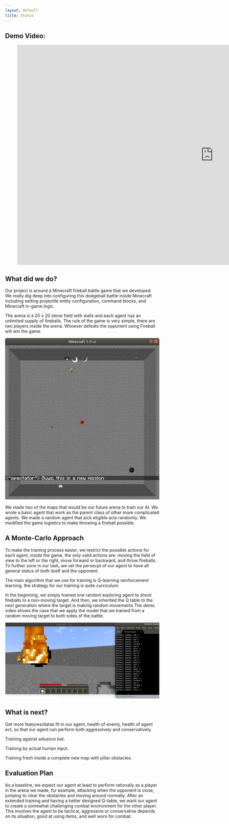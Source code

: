 ```yaml
---
layout: default
title: Status
---
```


## Demo Video:




<!-- blank line -->
<figure class="video_container">
  <iframe width="1280" height="720" src="https://www.youtube.com/embed/UMcZHYxZHTo" frameborder="0" allowfullscreen="true"> </iframe>
</figure>
<!-- blank line -->
  
## What did we do?
Our project is around a Minecraft fireball battle game that we developed. We really dig deep into configuring this dodgeball battle inside Minecraft including setting projectile entity configuration, command blocks, and Minecraft in-game logic.

The arena is a 20 x 20 stone field with walls and each agent has an unlimited supply of fireballs. The rule of the game is very simple, there are two players inside the arena. Whoever defeats the opponent using Fireball will win the game.

![Arena](Arena.png)

We made two of the maps that would be our future arena to train our AI.
We wrote a basic agent that work as the parent class of other more complicated agents.
We made a random agent that pick eligible acts randomly.
We modified the game logistics to make throwing a fireball possible.

## A Monte-Carlo Approach
To make the training process easier, we restrict the possible actions for each agent, inside the game, the only valid actions are: moving the field of view to the left or the right, move forward or backward, and throw fireballs. To further zone in our task, we set the persecpt of our agent to have all general status of both itself and the opponent. 

The main algorithm that we use for training is Q-learning reinforcement learning. the strategy for our training is quite curriculum: 

In the beginning, we simply trained one random exploring agent to shoot fireballs to a non-moving target. And then, we inherited the Q table to the next generation where the target is making random movements The demo video shows the case that we apply the model that we trained from a random moving target to both sides of the battle. 

![Moves](Moves.png)


## What is next?
Get more features/datas fit in our agent, health of enemy, health of agent ect, so that our agent can perform both aggressively and conservatively.

Training against advance bot.

Training by actual human input.

Training fresh inside a complete new map with pillar obstacles.


## Evaluation Plan
As a baseline, we expect our agent at least to perform rationally as a player in the arena we made, for example, attacking when the opponent is close, jumping to clear the obstacles and moving around normally. After an extended training and having a better designed Q-table, we want our agent to create a somewhat challenging combat environment for the other player. This involves the agent to be tactical, aggressive or conservative depends on its situation, good at using items, and well worn for combat. 


